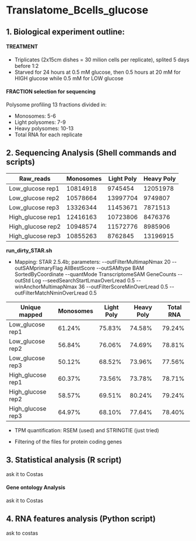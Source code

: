 # Translatome_Bcells_glucose
## 1. Biological experiment outline:


#### TREATMENT
- Triplicates (2x15cm dishes = 30 milion cells per replicate), splited 5 days before 1:2
- Starved for 24 hours at 0.5 mM glucose, then 0.5 hours at 20 mM for HIGH glucose while 0.5 mM for LOW glucose

#### FRACTION selection for sequencing
Polysome profiling 13 fractions divided in:
 - Monosomes: 5-6
 - Light polysomes: 7-9
 - Heavy polysomes: 10-13
 - Total RNA for each replicate

## 2. Sequencing Analysis (Shell commands and scripts)

| Raw_reads         | Monosomes | Light Poly | Heavy Poly |
|-------------------|-----------|------------|------------|
| Low_glucose rep1  | 10814918  | 9745454    | 12051978   |
| Low_glucose rep2  | 10578664  | 13997704   | 9749807    |
| Low_glucose rep3  | 13326344  | 11453671   | 7871513    |
| High_glucose rep1 | 12416163  | 10723806   | 8476376    |
| High_glucose rep2 | 10948574  | 11572776   | 8985906    |
| High_glucose rep3 | 10855263  | 8762845    | 13196915   |

 **run_dirty_STAR.sh**
- Mapping: 
STAR 2.5.4b; parameters: --outFilterMultimapNmax 20 --outSAMprimaryFlag AllBestScore --outSAMtype BAM SortedByCoordinate --quantMode TranscriptomeSAM GeneCounts --outStd Log --seedSearchStartLmaxOverLread 0.5 --winAnchorMultimapNmax 36 --outFilterScoreMinOverLread 0.5 --outFilterMatchNminOverLread 0.5
 
| Unique mapped     | Monosomes | Light Poly | Heavy Poly | Total RNA |
|-------------------|-----------|------------|------------|-----------|
| Low_glucose rep1  | 61.24%    | 75.83%     | 74.58%     | 79.24%    |
| Low_glucose rep2  | 56.84%    | 76.06%     | 74.69%     | 78.81%    |
| Low_glucose rep3  | 50.12%    | 68.52%     | 73.96%     | 77.56%    |
| High_glucose rep1 | 60.37%    | 73.56%     | 73.78%     | 78.71%    |
| High_glucose rep2 | 58.57%    | 69.51%     | 80.24%     | 79.24%    |
| High_glucose rep3 | 64.97%    | 68.10%     | 77.64%     | 78.40%    |
 
- TPM quantification: 
RSEM (used) and STRINGTIE (just tried)

- Filtering of the files for protein coding genes

## 3.  Statistical analysis (R script)
ask it to Costas
#### Gene ontology Analysis
ask it to Costas

## 4. RNA features analysis (Python script)
ask to costas


